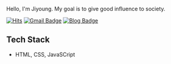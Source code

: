 Hello, I'm Jiyoung.
My goal is to give good influence to society.

[![Hits](https://hits.seeyoufarm.com/api/count/incr/badge.svg?url=https%3A%2F%2Fgithub.com%2Feasy-young&count_bg=%23FFD5D5&title_bg=%23FF7575&icon=&icon_color=%23E7E7E7&title=VISIT&edge_flat=false)](https://hits.seeyoufarm.com)
[![Gmail Badge](https://img.shields.io/badge/Gmail-d14836?style=flat-square&logo=Gmail&logoColor=white&link=mailto:leejy230698@naver.com)](mailto:leejy230698@naver.com) 
[![Blog Badge](http://img.shields.io/badge/-Blog-brightgreen?style=flat-square&logo=FF5722&link=https://ljy98.tistory.com/)](https://ljy98.tistory.com)

## Tech Stack
- HTML, CSS, JavaSCript
